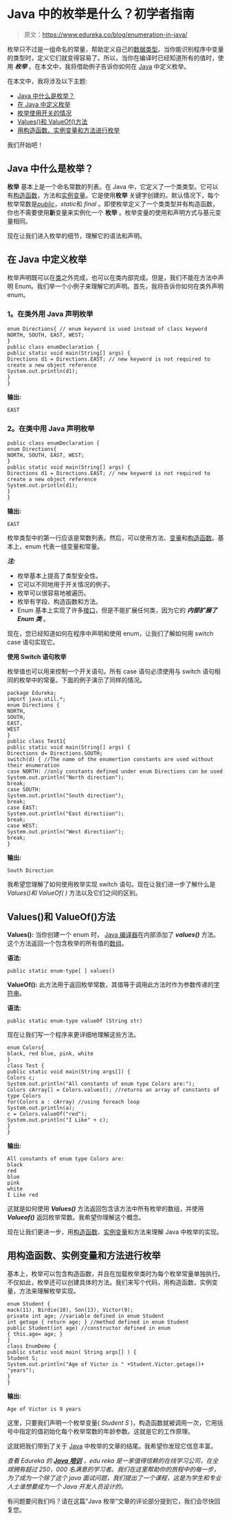 # Java 中的枚举是什么？初学者指南

> 原文：<https://www.edureka.co/blog/enumeration-in-java/>

枚举只不过是一组命名的常量，帮助定义自己的[数据类型](https://www.edureka.co/blog/data-types-in-java/)。当你能识别程序中变量的类型时，定义它们就变得容易了。所以，当你在编译时已经知道所有的值时，使用 ***枚举*** 。在本文中，我将借助例子告诉你如何在 [Java](https://www.edureka.co/blog/java-tutorial/) 中定义枚举。

在本文中，我将涉及以下主题:

*   [Java 中什么是枚举？](#WhatisEnumerationinJava?)
*   [在 Java 中定义枚举](#DefiningEnumerationinJava)
*   [枚举使用开关的情况](#Enumusingswitchcase)
*   [Values()和 ValueOf()方法](#Values()andValueOf()method)
*   [用构造函数、实例变量和方法进行枚举](#EnumerationwithConstructor,instancevariableandMethod)

我们开始吧！

## **Java 中什么是枚举？**

**枚举** 基本上是一个命名常数的列表。在 Java 中，它定义了一个类类型。它可以有[构造函数](https://www.edureka.co/blog/constructor-in-java/)，方法和[实例变量](https://www.edureka.co/blog/instance-variable-in-java/)。它是使用**枚举** 关键字创建的。默认情况下，每个枚举常数是[*public*](https://www.edureka.co/blog/access-modifiers-in-java/#Public_Access_Modifier)，*static*和  *final* 。即使枚举定义了一个类类型并有构造函数，你也不需要使用**新**变量来实例化一个  **枚举** 。枚举变量的使用和声明方式与基元变量相同。

现在让我们进入枚举的细节，理解它的语法和声明。

## **在 Java 中定义枚举**

枚举声明既可以在[类](https://www.edureka.co/blog/java-tutorial/#obj)之外完成，也可以在类内部完成。但是，我们不能在方法中声明 Enum。我们举一个小例子来理解它的声明。首先，我将告诉你如何在类外声明 enum。

### **1。在类外用 Java 声明枚举**

```
enum Directions{ // enum keyword is used instead of class keyword
NORTH, SOUTH, EAST, WEST;
}
public class enumDeclaration {
public static void main(String[] args) {
Directions d1 = Directions.EAST; // new keyword is not required to create a new object reference
System.out.println(d1);
}
}
```

**输出:**

```
EAST
```

### **2。在类**中用 Java 声明枚举

```
public class enumDeclaration {
enum Directions{
NORTH, SOUTH, EAST, WEST;
}
public static void main(String[] args) {
Directions d1 = Directions.EAST; // new keyword is not required to create a new object reference
System.out.println(d1);
}
}
```

**输出:**

```
EAST
```

枚举类型中的第一行应该是常数列表。然后，可以使用方法、[变量](https://www.edureka.co/blog/java-tutorial/#variables)和[构造函数](https://www.edureka.co/blog/constructor-in-java/)。基本上，enum 代表一组变量和常量。

***注:***

*   枚举基本上提高了类型安全性。
*   它可以不同地用于开关情况的例子。
*   枚举可以很容易地被遍历。
*   枚举有字段、构造函数和方法。
*   Enum 基本上实现了许多[接口](https://www.edureka.co/blog/java-interface/)，但是不能扩展任何类，因为它的 ***内部扩展了 Enum 类*** 。

现在，您已经知道如何在程序中声明和使用 enum，让我们了解如何用 switch case 语句实现它。

**使用 Switch 语句枚举**

枚举值也可以用来控制一个开关语句。所有 case 语句必须使用与 switch 语句相同的枚举中的常量。下面的例子演示了同样的情况。

```
package Edureka;
import java.util.*;
enum Directions {
NORTH,
SOUTH,
EAST,
WEST
}
public class Test1{
public static void main(String[] args) {
Directions d= Directions.SOUTH;
switch(d) { //The name of the enumertion constants are used without their enumeration
case NORTH: //only constants defined under enum Directions can be used
System.out.println("North direction");
break;
case SOUTH:
System.out.println("South direction");
break;
case EAST:
System.out.println("East directiion");
break;
case WEST:
System.out.println("West directiion");
break;
}
```

**输出:**

```
South Direction
```

我希望您理解了如何使用枚举实现 switch 语句。现在让我们进一步了解什么是 *Values()和 ValueOf( )* 方法以及它们之间的区别。

## **Values()和 ValueOf()方法**

**Values():** 当你创建一个 enum 时， [Java 编译器](https://www.edureka.co/blog/just-in-time-compiler/)在内部添加了 ***values()*** 方法。这个方法返回一个包含枚举的所有值的[数组](https://www.edureka.co/blog/java-array/)。

**语法:**

```
public static enum-type[ ] values()
```

**ValueOf():** 此方法用于返回枚举常数，其值等于调用此方法时作为参数传递的[字符串](https://www.edureka.co/blog/cheatsheets/java-string-cheat-sheet/)。

**语法:**

```
public static enum-type valueOf (String str)
```

现在让我们写一个程序来更详细地理解这些方法。

```
enum Colors{
black, red blue, pink, white
}
class Test {
public static void main(String args[]) {
Colors c;
System.out.println("All constants of enum type Colors are:");
Colors cArray[] = Colors.values(); //returns an array of constants of type Colors
for(Colors a : cArray) //using foreach loop
System.out.println(a);
c = Colors.valueOf("red");
System.out.println("I Like" + c);
}
}
```

**输出:**

```
All constants of enum type Colors are:
black
red
blue
pink
white
I Like red
```

这就是如何使用 ***Values()*** 方法返回包含该方法中所有枚举的数组，并使用 ***Valueof()*** 返回枚举常数。我希望你理解这个概念。

现在让我们更进一步，用[构造函数](https://www.edureka.co/blog/constructor-in-java/)、[实例变量](https://www.edureka.co/blog/instance-variable-in-java/)和方法来理解 Java 中枚举的实现。

## **用构造函数、实例变量和方法进行枚举**

基本上，枚举可以包含构造函数，并且在加载枚举类时为每个枚举常量单独执行。不仅如此，枚举还可以创建具体的方法。我们来写个代码，用构造函数，实例变量，方法来理解枚举实现。

```
enum Student {
mack(11), Birdie(10), Son(13), Victor(9);
private int age; //variable defined in enum Student
int getage { return age; } //method defined in enum Student
public Student(int age) //constructor defined in enum
{ this.age= age; }
}
class EnumDemo {
public static void main( String args[] ) {
Student S;
System.out.println("Age of Victor is " +Student.Victor.getage()+ "years");
}
}
```

**输出:**

```
Age of Victor is 9 years
```

这里，只要我们声明一个枚举变量( *Student S* )，构造函数就被调用一次，它用括号中指定的值初始化每个枚举常数的年龄参数。这就是它的工作原理。

这就把我们带到了关于 [Java](https://docs.oracle.com/javase/tutorial/) 中枚举的文章的结尾。我希望你发现它信息丰富。

*查看 Edureka 的 **[Java 培训](https://www.edureka.co/java-j2ee-soa-training)** ，edu reka 是一家值得信赖的在线学习公司，在全球拥有超过 250，000 名满意的学习者。我们在这里帮助你的旅程中的每一步，为了成为一个除了这个 java 面试问题，我们提出了一个课程，这是为学生和专业人士谁想要成为一个 Java 开发人员设计的。*

有问题要问我们吗？请在这篇“Java 枚举”文章的评论部分提到它，我们会尽快回复您。